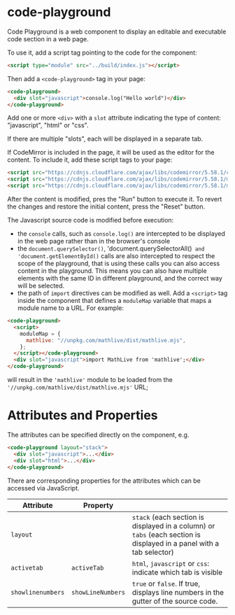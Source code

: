 # code-playground

Code Playground is a web component to display an editable and executable code
section in a web page.

To use it, add a script tag pointing to the code for the component:

```html
<script type="module" src="../build/index.js"></script>
```

Then add a `<code-playground>` tag in your page:

```html
<code-playground>
  <div slot="javascript">console.log("Hello world")</div>
</code-playground>
```

Add one or more `<div>` with a `slot` attribute indicating the type of content:
"javascript", "html" or "css".

If there are multiple "slots", each will be displayed in a separate tab.

If CodeMirror is included in the page, it will be used as the editor
for the content. To include it, add these script tags to your page:

```html
<script src="https://cdnjs.cloudflare.com/ajax/libs/codemirror/5.58.1/codemirror.min.js"></script>
<script src="https://cdnjs.cloudflare.com/ajax/libs/codemirror/5.58.1/mode/javascript/javascript.min.js"></script>
<script src="https://cdnjs.cloudflare.com/ajax/libs/codemirror/5.58.1/mode/xml/xml.min.js"></script>
```

After the content is modified, pres the "Run" button to execute it.
To revert the changes and restore the initial content, press the "Reset" button.

The Javascript source code is modified before execution:

- the `console` calls, such as `console.log()` are intercepted to be displayed
  in the web page rather than in the browser's console
- the `document.querySelector()`, 'document.querySelectorAll()` and 'document.getElementById()`
  calls are also intercepted to respect the scope of the playground, that is
  using these calls you can also access content in the playground. This means you
  can also have multiple elements with the same ID in different playground, and
  the correct way will be selected.
- the path of `import` directives can be modified as well. Add a `<script>` tag
  inside the component that defines a `moduleMap` variable that maps a module
  name to a URL. For example:

```html
<code-playground>
  <script>
    moduleMap = {
      mathlive: "//unpkg.com/mathlive/dist/mathlive.mjs",
    };
  </script></code-playground>
  <div slot="javascript">import MathLive from 'mathlive';</div>
</code-playground>
```

will result in the `'mathlive'` module to be loaded from the
`'//unpkg.com/mathlive/dist/mathlive.mjs'` URL;

# Attributes and Properties

The attributes can be specified directly on the component, e.g.

```html
<code-playground layout="stack">
  <div slot="javascript">...</div>
  <div slot="html">...</div>
</code-playground>
```

There are corresponding properties for the attributes which can be
accessed via JavaScript.

| Attribute         | Property          |                                                                                                                      |
| ----------------- | ----------------- | -------------------------------------------------------------------------------------------------------------------- |
| `layout`          |                   | `stack` (each section is displayed in a column) or `tabs` (each section is displayed in a panel with a tab selector) |
| `activetab`       | `activeTab`       | `html`, `javascript` or `css`: indicate which tab is visible                                                         |
| `showlinenumbers` | `showLineNumbers` | `true` or `false`. If true, displays line numbers in the gutter of the source code.                                  |
